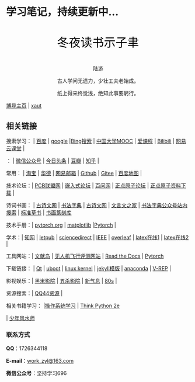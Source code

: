 # 学习笔记，持续更新中...

<p align="center"  style="color:black;font-size:40px;"><font face="微软雅黑" size="6">冬夜读书示子聿</font></p>

<p align="center" >  陆游 </p>

<p align="center" > 古人学问无遗力，少壮工夫老始成。 </p>

<p align="center" > 纸上得来终觉浅，绝知此事要躬行。 </p>

[博导主页](https://users.encs.concordia.ca/~ymzhang/publications.html)  | [xaut](http://yjsy.xaut.edu.cn/index.htm)

## 相关链接

搜索学习： |   [百度](https://baidu.com)   | [google](https://www.google.com.hk/)  |[Bing搜索](https://cn.bing.com/?rdr=1&rdrig=D8052D35315B4F8C9D9F9DEBFE862547&FORM=BEHPTB&ensearch=1)  |  [中国大学MOOC](https://www.icourse163.org/)  | [爱课程](http://www.icourses.cn/home/)  | [Bilibili](https://www.bilibili.com/)    | [网易云课堂](https://study.163.com/)    |

： |  [微信公众号](https://mp.weixin.qq.com/cgi-bin/home?t=home/index&lang=zh_CN&token=268338194)  |   [今日头条](https://www.toutiao.com/)   | [豆瓣](https://www.douban.com/)     |    [知乎](https://www.zhihu.com/)    |    

常用： |   [淘宝](https://www.taobao.com/?spm=a21bo.2017.201857.1.35f111d9o1Usjj)    |    [华德](http://www.hhdu.edu.cn/)  |  [网易邮箱](https://email.163.com/#module=welcome.WelcomeModule%7C%7B%7D)     |  [Github](https://github.com)   |  [Gitee](https://gitee.com/) |   [百度地图](https://map.baidu.com/@14086790.68,5718671.6,12z)  |  

技术论坛：|  [PCB联盟网](https://www.pcbbar.com/)  |    [嵌入式论坛](http://www.armbbs.cn/)  | [百问网](https://www.100ask.net/index)   |  [正点原子论坛](http://www.openedv.com/)   |  [正点原子资料下载](http://www.openedv.com/docs/index.html) | 

诗词书画： |  [古诗文网](https://www.gushiwen.cn/)   |   [书法字典](http://www.shufazidian.com/)    |  [古诗文网](http://www.gushice.com/)    |  [文言文之家](http://www.wywzj.cn/)  |    [书法字典公众号站内搜索](https://data.newrank.cn/m/s.html?s=OzEpPiw+PjxH) | [标准草书](http://www.360doc.cn/mip/795643749.html)     |  [书画篆刻库](https://life696.github.io/shuFaImg/Doc_Art/)

技术手册：|   [pytorch.org](https://pytorch.org/get-started/locally/)  |   [matplotlib](https://matplotlib.org/gallery/index.html)     |[Pytorch](https://pytorch-cn.readthedocs.io/zh/latest/)     |

学术：|  [知网](https://www.cnki.net/)     |  [letpub](https://www.letpub.com.cn/)    |    [sciencedirect](https://www.sciencedirect.com/)    |     [IEEE](https://ieeexplore.ieee.org/Xplore/home.jsp]) |  [overleaf](https://www.overleaf.com/p)  |  [latex在线1](https://www.codecogs.com/latex/eqneditor.php)     |  [latex在线2](https://latex.91maths.com/)     | 

工具网站：|  [文献鸟](https://www.storkapp.me/)  | [无人机飞行评测网站](https://www.flyeval.com/)    |   [Read the Docs](https://readthedocs.org/dashboard/)    |  [Pytorch](https://pytorch.org/) 

下载链接： |  [Qt](http://download.qt.io/archive/qt/)   |   [uboot](ftp://ftp.denx.de/pub/u-boot/)  |   [linux kernel](https://mirrors.edge.kernel.org/pub/linux/kernel/)   |  [jekyll模版](http://jekyllthemes.org/)   |  [anaconda](https://mirrors.tuna.tsinghua.edu.cn/anaconda/archive/)  |     [V-REP](https://www.coppeliarobotics.com/) | 

影视娱乐：|   [黑米影院](http://www.tv432.com/index.html)    | [五杀影院](https://www.yufu5.com/)    |  [新气息](http://m.qixiys.com/)     |  [80s](http://www.8080s.net/ )  |

资源搜索：|  [QQ44资源](http://www.45678.org/)  |   

相关书籍学习： |[操作系统学习](https://rcore-os.github.io/rCore-Tutorial-Book-v3/#)    |  [Think Python 2e](https://codingpy.com/books/thinkpython2/index.html)



 | [少年风水师](http://www.23us.tw/0_84161/)  





### 联系方式

**QQ**：1726344118

**E-mail**：work_zyl@163.com

**微信公众号**：坚持学习696

​	
